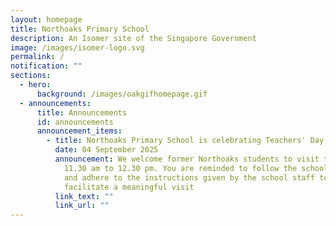 ```yaml
---
layout: homepage
title: Northoaks Primary School
description: An Isomer site of the Singapore Government
image: /images/isomer-logo.svg
permalink: /
notification: ""
sections:
  - hero:
      background: /images/oakgifhomepage.gif
  - announcements:
      title: Announcements
      id: announcements
      announcement_items:
        - title: Northoaks Primary School is celebrating Teachers' Day on Thursday
          date: 04 September 2025
          announcement: We welcome former Northoaks students to visit the teachers from
            11.30 am to 12.30 pm. You are reminded to follow the school rules
            and adhere to the instructions given by the school staff to
            facilitate a meaningful visit
          link_text: ""
          link_url: ""
---
```

